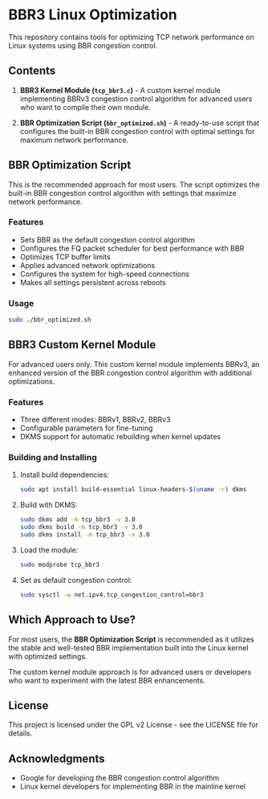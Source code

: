 # BBR3 Linux Optimization

This repository contains tools for optimizing TCP network performance on Linux systems using BBR congestion control.

## Contents

1. **BBR3 Kernel Module (`tcp_bbr3.c`)** - A custom kernel module implementing BBRv3 congestion control algorithm for advanced users who want to compile their own module.

2. **BBR Optimization Script (`bbr_optimized.sh`)** - A ready-to-use script that configures the built-in BBR congestion control with optimal settings for maximum network performance.

## BBR Optimization Script

This is the recommended approach for most users. The script optimizes the built-in BBR congestion control algorithm with settings that maximize network performance.

### Features

- Sets BBR as the default congestion control algorithm
- Configures the FQ packet scheduler for best performance with BBR
- Optimizes TCP buffer limits
- Applies advanced network optimizations 
- Configures the system for high-speed connections
- Makes all settings persistent across reboots

### Usage

```bash
sudo ./bbr_optimized.sh
```

## BBR3 Custom Kernel Module

For advanced users only. This custom kernel module implements BBRv3, an enhanced version of the BBR congestion control algorithm with additional optimizations.

### Features

- Three different modes: BBRv1, BBRv2, BBRv3
- Configurable parameters for fine-tuning
- DKMS support for automatic rebuilding when kernel updates

### Building and Installing

1. Install build dependencies:
   ```bash
   sudo apt install build-essential linux-headers-$(uname -r) dkms
   ```

2. Build with DKMS:
   ```bash
   sudo dkms add -m tcp_bbr3 -v 3.0
   sudo dkms build -m tcp_bbr3 -v 3.0
   sudo dkms install -m tcp_bbr3 -v 3.0
   ```

3. Load the module:
   ```bash
   sudo modprobe tcp_bbr3
   ```

4. Set as default congestion control:
   ```bash
   sudo sysctl -w net.ipv4.tcp_congestion_control=bbr3
   ```

## Which Approach to Use?

For most users, the **BBR Optimization Script** is recommended as it utilizes the stable and well-tested BBR implementation built into the Linux kernel with optimized settings.

The custom kernel module approach is for advanced users or developers who want to experiment with the latest BBR enhancements.

## License

This project is licensed under the GPL v2 License - see the LICENSE file for details.

## Acknowledgments

- Google for developing the BBR congestion control algorithm
- Linux kernel developers for implementing BBR in the mainline kernel 